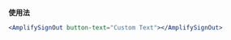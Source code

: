 <amplify-sign-out button-text="Custom Text"></amplify-sign-out>

**使用法**

```jsx
<AmplifySignOut button-text="Custom Text"></AmplifySignOut>
```

<ui-component-props tag="amplify-sign-out" prop-type="attr" use-table-headers></ui-component-props>

<ui-component-props tag="amplify-sign-out" prop-type="slots" use-table-headers></ui-component-props>

<ui-component-props tag="amplify-sign-out" prop-type="css" use-table-headers></ui-component-props>
